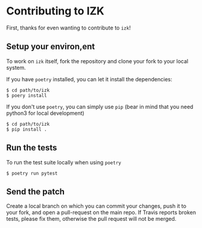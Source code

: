# Contributing to IZK

First, thanks for even wanting to contribute to `izk`!

## Setup your environ,ent
To work on `izk` itself, fork the repository and clone your fork to your local system.

If you have `poetry` installed, you can let it install the dependencies:

```shell
$ cd path/to/izk
$ poery install
```

If you don't use `poetry`, you can simply use `pip` (bear in mind that you need python3 for local development)

```shell
$ cd path/to/izk
$ pip install .
```


## Run the tests
To run the test suite locally when using `poetry`

```shell
$ poetry run pytest
```


## Send the patch

Create a local branch on which you can commit your changes, push it to your fork, and open a pull-request on the main repo. If Travis reports broken tests, please fix them, otherwise the pull request will not be merged.

